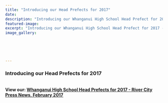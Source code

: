 ```yaml
---
title: "Introducing our Head Prefects for 2017"
date: 
description: "Introducing our Whanganui High School Head Prefect for 2017 - River City Press News, February 2017."
featured-image: 
excerpt: "Introducing our Whanganui High School Head Prefect for 2017 - River City Press News, February 2017."
image_gallery:
    
    
    
    
    
---
```


<h3><strong>Introducing our Head Prefects for 2017<br /></strong></h3>
<p><strong><br />View our:&nbsp;<a href="http://c1940652.r52.cf0.rackcdn.com/58ae63d5b8d39a3eff003270/Rivercity-Press---February-2017.pdf">Whanganui High School&nbsp;Head Prefects for 2017 -&nbsp;River City Press News, February 2017</a>&nbsp;</strong></p>

